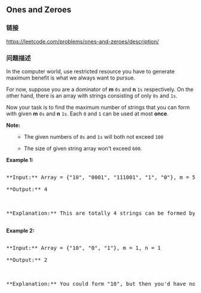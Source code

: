 ## Ones and Zeroes  
### 链接  
https://leetcode.com/problems/ones-and-zeroes/description/  
### 问题描述
In the computer world, use restricted resource you have to generate maximum benefit is what we always want to pursue.

For now, suppose you are a dominator of **m** `0s` and **n** `1s` respectively. On the other hand, there is an array with strings consisting of only `0s` and `1s`.


Now your task is to find the maximum number of strings that you can form with given **m** `0s` and **n** `1s`. Each `0` and `1` can be used at most **once**.


**Note:**<br>
<ol>
- The given numbers of `0s` and `1s` will both not exceed `100`
- The size of given string array won't exceed `600`.
</ol>


**Example 1:**<br />
<pre>
**Input:** Array = {"10", "0001", "111001", "1", "0"}, m = 5, n = 3
**Output:** 4

**Explanation:** This are totally 4 strings can be formed by the using of 5 0s and 3 1s, which are “10,”0001”,”1”,”0”
</pre>


**Example 2:**<br />
<pre>
**Input:** Array = {"10", "0", "1"}, m = 1, n = 1
**Output:** 2

**Explanation:** You could form "10", but then you'd have nothing left. Better form "0" and "1".
</pre>

